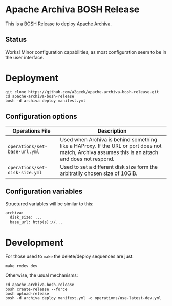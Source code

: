 # Apache Archiva BOSH Release

This is a BOSH Release to deploy [Apache Archiva](http://archiva.apache.org/).

## Status

Works! Minor configuration capabilities, as most configuration seem to be in the user interface.

# Deployment

```
git clone https://github.com/a2geek/apache-archiva-bosh-release.git
cd apache-archiva-bosh-release
bosh -d archiva deploy manifest.yml
```

## Configuration options

| Operations File | Description |
| --- | --- |
| `operations/set-base-url.yml` | Used when Archiva is behind something like a HAProxy. If the URL or port does not match, Archiva assumes this is an attach and does not respond. |
| `operations/set-disk-size.yml` | Used to set a different disk size form the arbitratily chosen size of 10GiB. |

## Configuration variables

Structured variables will be similar to this:

```
archiva:
  disk_size: ...
  base_url: http(s)://...
```

# Development

For those used to `make` the delete/deploy sequences are just:

```
make rmdev dev
```

Otherwise, the usual mechanisms:

```
cd apache-archiva-bosh-release
bosh create-release --force
bosh upload-release
bosh -d archiva deploy manifest.yml -o operations/use-latest-dev.yml
```
